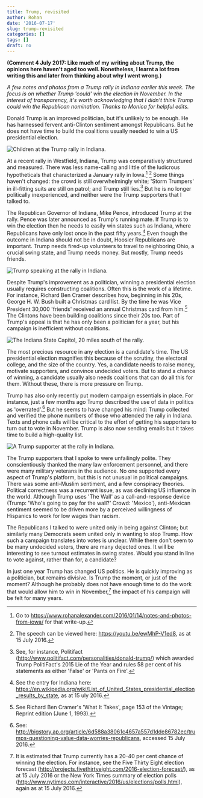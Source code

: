 ```yaml
---
title: Trump, revisited
author: Rohan
date: '2016-07-17'
slug: trump-revisited
categories: []
tags: []
draft: no
---
```


**(Comment 4 July 2017: Like much of my writing about Trump, the opinions here haven't aged too well. Nonetheless, I learnt a lot from writing this and later from thinking about why I went wrong.)**

*A few notes and photos from a Trump rally in Indiana earlier this week. The focus is on whether Trump 'could' win the election in November. In the interest of transparency, it's worth acknowledging that I didn't think Trump could win the Republican nomination. Thanks to Monica for helpful edits.*

Donald Trump is an improved politician, but it's unlikely to be enough. He has harnessed fervent anti-Clinton sentiment amongst Republicans. But he does not have time to build the coalitions usually needed to win a US presidential election.

![Children at the Trump rally in Indiana.](/img/Trump_1.png)

At a recent rally in Westfield, Indiana, Trump was comparatively structured and measured. There was less name-calling and little of the ludicrous hypotheticals that characterized a January rally in Iowa.[^1] [^2] Some things haven't changed: the crowd is still overwhelmingly white; 'Storm Trumpers' in ill-fitting suits are still on patrol; and Trump still lies.[^3] But he is no longer politically inexperienced, and neither were the Trump supporters that I talked to. 

The Republican Governor of Indiana, Mike Pence, introduced Trump at the rally. Pence was later announced as Trump's running mate. If Trump is to win the election then he needs to easily win states such as Indiana, where Republicans have only lost once in the past fifty years.[^4] Even though the outcome in Indiana should not be in doubt, Hoosier Republicans are important. Trump needs fired-up volunteers to travel to neighboring Ohio, a crucial swing state, and Trump needs money. But mostly, Trump needs friends.

![Trump speaking at the rally in Indiana.](/img/Trump_2.png)

Despite Trump's improvement as a politician, winning a presidential election usually requires constructing coalitions. Often this is the work of a lifetime. For instance, Richard Ben Cramer describes how, beginning in his 20s, George H. W. Bush built a Christmas card list. By the time he was Vice President 30,000 'friends' received an annual Christmas card from him.[^5] The Clintons have been building coalitions since their 20s too. Part of Trump's appeal is that he has only been a politician for a year, but his campaign is inefficient without coalitions.

![The Indiana State Capitol, 20 miles south of the rally.](/img/Trump_3.png)

The most precious resource in any election is a candidate's time. The US presidential election magnifies this because of the scrutiny, the electoral college, and the size of the country. Yes, a candidate needs to raise money, motivate supporters, and convince undecided voters. But to stand a chance of winning, a candidate usually also needs coalitions that can do all this for them. Without these, there is more pressure on Trump.

Trump has also only recently put modern campaign essentials in place. For instance, just a few months ago Trump described the use of data in politics as 'overrated'.[^6] But he seems to have changed his mind: Trump collected and verified the phone numbers of those who attended the rally in Indiana. Texts and phone calls will be critical to the effort of getting his supporters to turn out to vote in November. Trump is also now sending emails but it takes time to build a high-quality list. 

![A Trump supporter at the rally in Indiana.](/img/Trump_4.png)

The Trump supporters that I spoke to were unfailingly polite. They conscientiously thanked the many law enforcement personnel, and there were many military veterans in the audience. No one supported every aspect of Trump's platform, but this is not unusual in political campaigns. There was some anti-Muslim sentiment, and a few conspiracy theories. Political correctness was a recurrent issue, as was declining US influence in the world. Although Trump uses 'The Wall' as a call-and-response device (Trump: 'Who's going to pay for the wall?' Crowd: 'Mexico'), anti-Mexican sentiment seemed to be driven more by a perceived willingness of Hispanics to work for low wages than racism.

The Republicans I talked to were united only in being against Clinton; but similarly many Democrats seem united only in wanting to stop Trump. How such a campaign translates into votes is unclear. While there don't seem to be many undecided voters, there are many dejected ones. It will be interesting to see turnout estimates in swing states. Would you stand in line to vote against, rather than for, a candidate?

In just one year Trump has changed US politics. He is quickly improving as a politician, but remains divisive. Is Trump the moment, or just of the moment? Although he probably does not have enough time to do the work that would allow him to win in November,[^7] the impact of his campaign will be felt for many years.

[^1]: Go to https://www.rohanalexander.com/2016/01/14/notes-and-photos-from-iowa/ for that write-up.

[^2]: The speech can be viewed here: https://youtu.be/ewMhP-V1ed8, as at 15 July 2016. 

[^3]: See, for instance, Politifact (http://www.politifact.com/personalities/donald-trump/) which awarded Trump PolitiFact's 2015 Lie of the Year and rules 58 per cent of his statements as either 'False' or 'Pants on Fire'.

[^4]: See the entry for Indiana here: https://en.wikipedia.org/wiki/List_of_United_States_presidential_election_results_by_state, as at 15 uly 2016. 

[^5]: See Richard Ben Cramer's 'What It Takes', page 153 of the Vintage; Reprint edition (June 1, 1993).

[^6]: See: http://bigstory.ap.org/article/6d588a38061c4657a557d1dde86782ec/trumps-questioning-value-data-worries-republicans, accessed 15 July 2016.

[^7]: It is estimated that Trump currently has a 20-40 per cent chance of winning the election. For instance, see the Five Thirty Eight election forecast (http://projects.fivethirtyeight.com/2016-election-forecast/), as at 15 July 2016 or the New York Times summary of election polls (http://www.nytimes.com/interactive/2016/us/elections/polls.html), again as at 15 July 2016.
